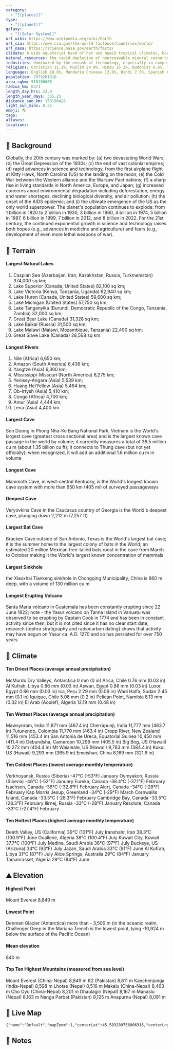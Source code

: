```yaml
---
category:
  - "[[places]]"
type:
  - "[[planet]]"
galaxy:
  - "[[Solar System]]"
url_wiki: https://www.wikipedia.org/wiki/Earth
url_cia: https://www.cia.gov/the-world-factbook/countries/world/
url_nasa: https://science.nasa.gov/earth/facts/
climate: A wide equatorial band of hot and humid tropical climates, bordered north and south by subtropical temperate zones that separate two large areas of cold and dry polar climates
natural_resources: the rapid depletion of nonrenewable mineral resources, the depletion of forest areas and wetlands, the extinction of animal and plant species, and the deterioration in air and water quality pose serious long-term problems
industries: dominated by the onrush of technology, especially in computers, robotics, telecommunications, and medicines and medical equipment; most of these advances take place in OECD nations; only a small portion of non-OECD countries have succeeded in rapidly adjusting to these technological forces; the accelerated development of new technologies is complicating already grim environmental problems
religions: Christian 31.1%, Muslim 24.9%, Hindu 15.2%, Buddhist 6.6%, folk religions 5.6%, Jewish <1%, other <1%, unaffiliated 15.6% (2020 est.)
languages: English 18.8%, Mandarin Chinese 13.8%, Hindi 7.5%, Spanish 6.9%, French 3.4%, Arabic 3.4%, Bengali 3.4%, Russian 3.2%, Portuguese 3.2%, Urdu 2.9% (2022 est.)
population: 7979261010
area_sqkm: 510100000
radius_km: 6371
length_day_hrs: 23.9
length_year_days: 365.25
distance_sun_km: 150196428
light_sun_mins: 8.35
emoji: 🌎
tags: 
aliases: 
locations:
---
```

## 🌱 Background
Globally, the 20th century was marked by: (a) two devastating World Wars; (b) the Great Depression of the 1930s; (c) the end of vast colonial empires; (d) rapid advances in science and technology, from the first airplane flight at Kitty Hawk, North Carolina (US) to the landing on the moon; (e) the Cold War between the Western alliance and the Warsaw Pact nations; (f) a sharp rise in living standards in North America, Europe, and Japan; (g) increased concerns about environmental degradation including deforestation, energy and water shortages, declining biological diversity, and air pollution; (h) the onset of the AIDS epidemic; and (i) the ultimate emergence of the US as the only world superpower. The planet's population continues to explode: from 1 billion in 1820 to 2 billion in 1930, 3 billion in 1960, 4 billion in 1974, 5 billion in 1987, 6 billion in 1999, 7 billion in 2012, and 8 billion in 2022. For the 21st century, the continued exponential growth in science and technology raises both hopes (e.g., advances in medicine and agriculture) and fears (e.g., development of even more lethal weapons of war).

## 🌵 Terrain
#### Largest Natural Lakes
1. Caspian Sea (Azerbaijan, Iran, Kazakhstan, Russia, Turkmenistan) 374,000 sq km;
2. Lake Superior (Canada, United States) 82,100 sq km;
3. Lake Victoria (Kenya, Tanzania, Uganda) 62,940 sq km;
4. Lake Huron (Canada, United States) 59,600 sq km;
5. Lake Michigan (United States) 57,750 sq km;
6. Lake Tanganyika (Burundi, Democratic Republic of the Congo, Tanzania, Zambia) 32,000 sq km;
7. Great Bear Lake (Canada) 31,328 sq km;
8. Lake Baikal (Russia) 31,500 sq km;
9. Lake Malawi (Malawi, Mozambique, Tanzania) 22,490 sq km;
10. Great Slave Lake (Canada) 28,568 sq km

#### Longest Rivers
1. Nile (Africa) 6,650 km;
2. Amazon (South America) 6,436 km;
3. Yangtze (Asia) 6,300 km;
4. Mississippi-Missouri (North America) 6,275 km;
5. Yenisey-Angara (Asia) 5,539 km;
6. Huang He/Yellow (Asia) 5,464 km;
7. Ob-Irtysh (Asia) 5,410 km;
8. Congo (Africa) 4,700 km;
9. Amur (Asia) 4,444 km;
10. Lena (Asia) 4,400 km

#### Largest Cave
Son Doong in Phong Nha-Ke Bang National Park, Vietnam is the World's largest cave (greatest cross sectional area) and is the largest known cave passage in the world by volume; it currently measures a total of 38.5 million cu m (about 1.35 billion cu ft); it connects to Thung cave (but not yet officially); when recognized, it will add an additional 1.6 million cu m in volume

#### Longest Cave
Mammoth Cave, in west-central Kentucky, is the World's longest known cave system with more than 650 km (405 mi) of surveyed passageways

#### Deepest Cave
Veryovkina Cave in the Caucasus country of Georgia is the World's deepest cave, plunging down 2,212 m (7,257 ft)

#### Largest Bat Cave
Bracken Cave outside of San Antonio, Texas is the World's largest bat cave; it is the summer home to the largest colony of bats in the World; an estimated 20 million Mexican free-tailed bats roost in the cave from March to October making it the World's largest known concentration of mammals

#### Largest Sinkhole
the Xiaoxhai Tiankeng sinkhole in Chongqing Municipality, China is 660 m deep, with a volume of 130 million cu m

#### Longest Erupting Volcano
Santa Maria volcano in Guatemala has been constantly erupting since 22 June 1922; note - the Yasur volcano on Tanna Island in Vanuatu was observed to be erupting by Captain Cook in 1774 and has been in constant activity since then, but it is not cited since it has no clear start date; research (tephra stratigraphy and radiocarbon dating) shows that activity may have begun on Yasur ca. A.D. 1270 and so has persisted for over 750 years

## 🌅 Climate
#### Ten Driest Places (average annual precipitation)
McMurdo Dry Valleys, Antarctica 0 mm (0 in)
Arica, Chile 0.76 mm (0.03 in)
Al Kufrah, Libya 0.86 mm (0.03 in)
Aswan, Egypt 0.86 mm (0.03 in)
Luxor, Egypt 0.86 mm (0.03 in)
Ica, Peru 2.29 mm (0.09 in)
Wadi Halfa, Sudan 2.45 mm (0.1 in)
Iquique, Chile 5.08 mm (0.2 in)
Pelican Point, Namibia 8.13 mm (0.32 in)
El Arab (Aoulef), Algeria 12.19 mm (0.48 in)

#### Ten Wettest Places (average annual precipitation)
Mawsynram, India 11,871 mm (467.4 in)
Cherrapunji, India 11,777 mm (463.7 in)
Tutunendo, Colombia 11,770 mm (463.4 in)
Cropp River, New Zealand 11,516 mm (453.4 in)
San Antonia de Ureca, Equatorial Guinea 10,450 mm (411.4 in)
Debundsha, Cameroon 10,299 mm (405.5 in)
Big Bog, US (Hawaii) 10,272 mm (404.4 in)
Mt Waialeale, US (Hawaii) 9,763 mm (384.4 in)
Kukui, US (Hawaii) 9,293 mm (365.9 in)
Emeishan, China 8,169 mm (321.6 in)

#### Ten Coldest Places (lowest average monthly temperature)
Verkhoyansk, Russia (Siberia) -47°C (-53°F) January
Oymyakon, Russia (Siberia) -46°C (-52°F) January
Eureka, Canada -38.4°C (-37.1°F) February
Isachsen, Canada -36°C (-32.8°F) February
Alert, Canada -34°C (-28°F) February
Kap Morris Jesup, Greenland -34°C (-29°F) March
Cornwallis Island, Canada -33.5°C (-28.3°F) February
Cambridge Bay, Canada -33.5°C (28.3°F) February
Ilirnej, Russia -33°C (-28°F) January
Resolute, Canada -33°C (-27.4°F) February

#### Ten Hottest Places (highest average monthly temperature)
Death Valley, US (California) 39°C (101°F) July
Iranshahr, Iran 38.3°C (100.9°F) June
Ouallene, Algeria 38°C (100.4°F) July
Kuwait City, Kuwait 37.7°C (100°F) July
Medina, Saudi Arabia 36°C (97°F) July
Buckeye, US (Arizona) 34°C (93°F) July
Jazan, Saudi Arabia 33°C (91°F) June
Al Kufrah, Libya 31°C (87°F) July
Alice Springs, Australia 29°C (84°F) January
Tamanrasset, Algeria 29°C (84°F) June

## ⛰ Elevation
#### Highest Point
Mount Everest 8,849 m

#### Lowest Point
Denman Glacier (Antarctica) more than - 3,500 m (in the oceanic realm, Challenger Deep in the Mariana Trench is the lowest point, lying -10,924 m below the surface of the Pacific Ocean)

#### Mean elevation
840 m

#### Top Ten Highest Mountains (measured from sea level)
Mount Everest (China-Nepal) 8,849 m
K2 (Pakistan) 8,611 m
Kanchenjunga (India-Nepal) 8,598 m
Lhotse (Nepal) 8,516 m
Makalu (China-Nepal) 8,463 m
Cho Oyu (China-Nepal) 8,201 m
Dhaulagiri (Nepal) 8,167 m
Manaslu (Nepal) 8,163 m
Nanga Parbat (Pakistan) 8,125 m
Anapurna (Nepal) 8,091 m

## 📡 Live Map
```mapview
{"name":"Default","mapZoom":1,"centerLat":45.583289756006316,"centerLng":17.939616180469425,"query":"","chosenMapSource":0}
```

## 📒 Notes

